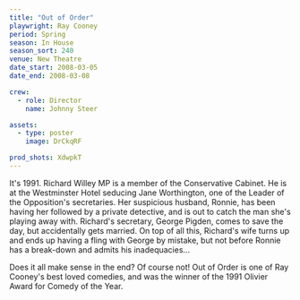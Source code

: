 ```yaml
---
title: "Out of Order"
playwright: Ray Cooney
period: Spring
season: In House
season_sort: 240
venue: New Theatre
date_start: 2008-03-05
date_end: 2008-03-08

crew:
  - role: Director
    name: Johnny Steer

assets:
  - type: poster
    image: DrCkqRF

prod_shots: XdwpkT
---
```


It's 1991. Richard Willey MP is a member of the Conservative Cabinet. He is at the Westminster Hotel seducing Jane Worthington, one of the Leader of the Opposition's secretaries. Her suspicious husband, Ronnie, has been having her followed by a private detective, and is out to catch the man she's playing away with. Richard's secretary, George Pigden, comes to save the day, but accidentally gets married. On top of all this, Richard's wife turns up and ends up having a fling with George by mistake, but not before Ronnie has a break-down and admits his inadequacies...

Does it all make sense in the end? Of course not! Out of Order is one of Ray Cooney's best loved comedies, and was the winner of the 1991 Olivier Award for Comedy of the Year.

